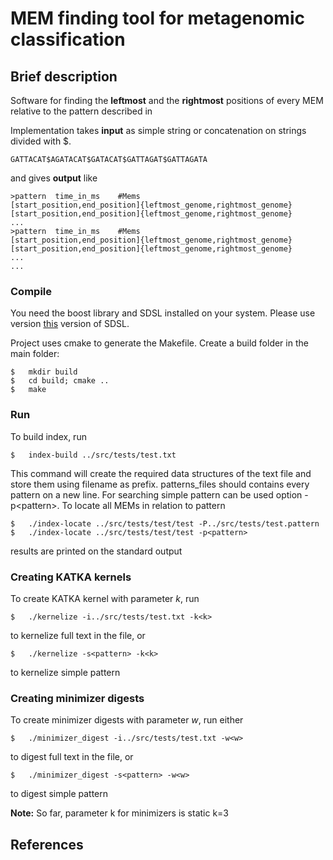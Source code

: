 # MEM finding tool for metagenomic classification

##  Brief description
Software for finding the **leftmost** and the **rightmost** positions of every MEM relative to the pattern described in 


Implementation takes **input** as simple string or concatenation on strings divided with $.
```
GATTACAT$AGATACAT$GATACAT$GATTAGAT$GATTAGATA
```

and gives **output** like
```
>pattern  time_in_ms    #Mems
[start_position,end_position]{leftmost_genome,rightmost_genome}       [start_position,end_position]{leftmost_genome,rightmost_genome}       ...
>pattern  time_in_ms    #Mems
[start_position,end_position]{leftmost_genome,rightmost_genome}       [start_position,end_position]{leftmost_genome,rightmost_genome}       ...
...
```

### Compile
You need the boost library and SDSL installed on your system. Please use version [this](https://github.com/vgteam/sdsl-lite) version of SDSL. 

Project uses cmake to generate the Makefile. Create a build folder in the main folder:
```
$   mkdir build
$   cd build; cmake ..
$   make
```
###  Run
To build index, run

```
$   index-build ../src/tests/test.txt
```

This command will create the required data structures of the text file and store them using filename as prefix.
patterns_files should contains every pattern on a new line. For searching simple pattern can be used option -p\<pattern\>.
To locate all MEMs in relation to pattern
```
$   ./index-locate ../src/tests/test/test -P../src/tests/test.pattern
$   ./index-locate ../src/tests/test/test -p<pattern>
```
results are printed on the standard output

###  Creating KATKA kernels
To create KATKA kernel with parameter *k*, run
```
$   ./kernelize -i../src/tests/test.txt -k<k>
``` 
to kernelize full text in the file, or 

```
$   ./kernelize -s<pattern> -k<k>
``` 
to kernelize simple pattern

###  Creating minimizer digests
To create minimizer digests with parameter *w*, run either
```
$   ./minimizer_digest -i../src/tests/test.txt -w<w>
``` 
to digest full text in the file, or 

```
$   ./minimizer_digest -s<pattern> -w<w>
``` 
to digest simple pattern

**Note:** So far, parameter k for minimizers is static k=3

##   References
